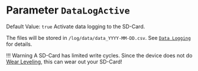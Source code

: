 # Parameter `DataLogActive`
Default Value: `true`
Activate data logging to the SD-Card.

The files will be stored in `/log/data/data_YYYY-MM-DD.csv`. See [`Data Logging`](../data-logging) for details.

!!! Warning
    A SD-Card has limited write cycles. Since the device does not do [Wear Leveling](https://en.wikipedia.org/wiki/Wear_leveling), this can wear out your SD-Card!
